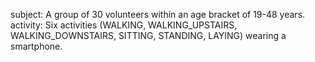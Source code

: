 subject: A group of 30 volunteers within an age bracket of 19-48 years.
activity:  Six activities (WALKING, WALKING_UPSTAIRS, WALKING_DOWNSTAIRS, SITTING, STANDING, LAYING) wearing a smartphone.
